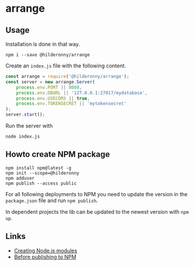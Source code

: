 # arrange

## Usage

Installation is done in that way.

```
npm i --save @hilderonny/arrange
```

Create an ```index.js``` file with the following content.

```js
const arrange = require('@hilderonny/arrange');
const server = new arrange.Server(
    process.env.PORT || 8080, 
    process.env.DBURL || '127.0.0.1:27017/mydatabase',
    process.env.USECORS || true,
    process.env.TOKENSECRET || 'mytokensecret'
);
server.start();
```

Run the server with

```
node index.js
```

## Howto create NPM package

```
npm install npm@latest -g
npm init --scope=@hilderonny
npm adduser
npm publish --access public
```

For all following deployments to NPM you need to update the version in the ```package.json``` file and run ```npm publish```.

In dependent projects the lib can be updated to the newest version with ```npm up```.

## Links

* [Creating Node.js modules](https://docs.npmjs.com/creating-node-js-modules)
* [Before publishing to NPM](https://docs.npmjs.com/misc/developers#before-publishing-make-sure-your-package-installs-and-works)